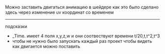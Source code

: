 Можно заставить двигаться анимацию в шейдере как это было сделано здесь через изменение uv координат со временем
***
подсказки
 - _Time. имеет 4 поля x,y,z,w и они соотвествуют времени t/20,t,t^2,t^3
 - чтобы не нужно было запускать каждый раз проект чтобы видеть как двигается можно поставить 
